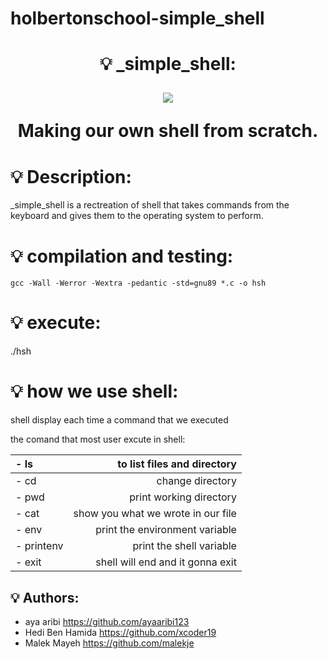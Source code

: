 # holbertonschool-simple_shell

<h1 align="center">
    💡 _simple_shell:
<p align="center">
	<img src = https://images-ext-1.discordapp.net/external/Ksw25XAF4T2SdcZltotPgjgVEArp3A7MjI0MxVFWf9w/https/miro.medium.com/max/1575/1%2AlqEaA1-6gGQhdLS3k8X0xw.gif/>
    </p>

Making our own shell from scratch. 

# 💡 Description:

_simple_shell is a rectreation of shell that takes commands from the keyboard 
and gives them to the operating system to perform.

# 💡 compilation and testing:

```{r mon_bloc, echo = FALSE, WARNING = TRUE}
gcc -Wall -Werror -Wextra -pedantic -std=gnu89 *.c -o hsh
```

# 💡 execute:

./hsh

# 💡 how we use shell:

shell display each time a command that we executed

 the comand that most user excute in shell:          

|- ls        |to list files and directory            |
| :--------- | ------------------------------------: |
|- cd        | change directory                      |
|- pwd       | print working directory               |
|- cat       | show you what we wrote in our file    |
|- env       | print the environment variable        |
|- printenv  | print the shell variable              |
|- exit      | shell will end and it gonna exit      |

## 💡 Authors:

* aya aribi <https://github.com/ayaaribi123>
* Hedi Ben Hamida <https://github.com/xcoder19>
* Malek Mayeh <https://github.com/malekje>
